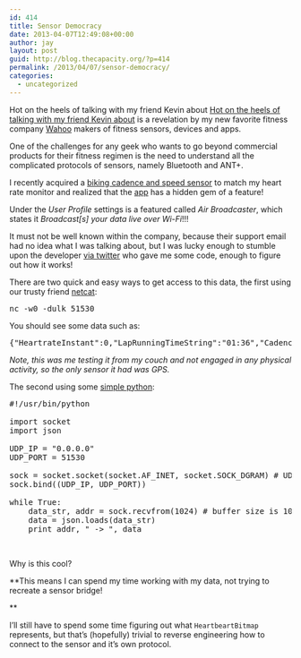 ```yaml
---
id: 414
title: Sensor Democracy
date: 2013-04-07T12:49:08+00:00
author: jay
layout: post
guid: http://blog.thecapacity.org/?p=414
permalink: /2013/04/07/sensor-democracy/
categories:
  - uncategorized
---
```

Hot on the heels of talking with my friend Kevin about [Hot on the heels of talking with my friend Kevin about](https://www.tambascio.org/kevin/health/exercising-for-data-with-fitbit/ "training for data") is a revelation by my new favorite fitness company [Wahoo](http://www.wahoofitness.com/) makers of fitness sensors, devices and apps.

One of the challenges for any geek who wants to go beyond commercial products for their fitness regimen is the need to understand all the complicated protocols of sensors, namely Bluetooth and ANT+.

I recently acquired a [biking cadence and speed sensor](http://store.apple.com/us/product/H9752VC/A/wahoo-blue-sc-speed-and-cadence-sensor-iphone) to match my heart rate monitor and realized that the [app](https://itunes.apple.com/us/app/fisica-fitness/id391599899?mt=8) has a hidden gem of a feature!

Under the _User Profile_ settings is a featured called _Air Broadcaster_, which states it _Broadcast[s] your data live over Wi-Fi_!!!

It must not be well known within the company, because their support email had no idea what I was talking about, but I was lucky enough to stumble upon the developer [via twitter](https://twitter.com/wahoofitness) who gave me some code, enough to figure out how it works!

There are two quick and easy ways to get access to this data, the first using our trusty friend [netcat](http://netcat.sourceforge.net/):

<pre>nc -w0 -dulk 51530</pre>

You should see some data such as:

<pre>{"HeartrateInstant":0,"LapRunningTimeString":"01:36","CadenceInstantString":"0","HeartbeartBitmap":"GBg8PH5+////////f/4//B/4D/AH4APAAYAAAAAAAAA=","HeartrateInstantString":"0","SpeedInstant":0,"DeviceName":"&lt;YOURPHONE_NAME&gt;","Email":"","DistanceWorkout":0,"BikePowerInstant":0,"WorkoutRunningTimeString":"02:35","CadenceInstant":0,"WorkoutState":"Running"}</pre>

 _Note, this was me testing it from my couch and not engaged in any physical activity, so the only sensor it had was GPS._ 

The second using some [simple python](https://gist.github.com/thecapacity/5331464):

<pre>#!/usr/bin/python

import socket
import json

UDP_IP = "0.0.0.0"
UDP_PORT = 51530

sock = socket.socket(socket.AF_INET, socket.SOCK_DGRAM) # UDP
sock.bind((UDP_IP, UDP_PORT))

while True:
    data_str, addr = sock.recvfrom(1024) # buffer size is 1024 bytes
    data = json.loads(data_str)
    print addr, " -&gt; ", data</pre>

&nbsp;

Why is this cool?

**This means I can spend my time working with my data, not trying to recreate a sensor bridge!
  
** 

I&#8217;ll still have to spend some time figuring out what `HeartbeartBitmap` represents, but that&#8217;s (hopefully) trivial to reverse engineering how to connect to the sensor and it&#8217;s own protocol.